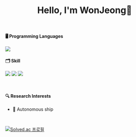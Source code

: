 <div align=center> 
  
# Hello, I'm WonJeong👋

</div>

<br />

#### 🖥️ Programming Languages
<img src="https://img.shields.io/badge/python-%233776AB.svg?&style=for-the-badge&logo=python&logoColor=white" />

<br />

#### 🗂️ Skill
<img src="https://img.shields.io/badge/ros-%2322314E.svg?&style=for-the-badge&logo=ros&logoColor=white" /> <img src="https://img.shields.io/badge/github-%23181717.svg?&style=for-the-badge&logo=github&logoColor=white" /> <img src="https://img.shields.io/badge/ubuntu-%23E95420.svg?&style=for-the-badge&logo=ubuntu&logoColor=white" />

<br />

#### 🔍 Research Interests
- 🚢 Autonomous ship

<br />

[![Solved.ac
프로필](http://mazassumnida.wtf/api/generate_badge?boj=circle_jj)](https://solved.ac/circle_jj)

